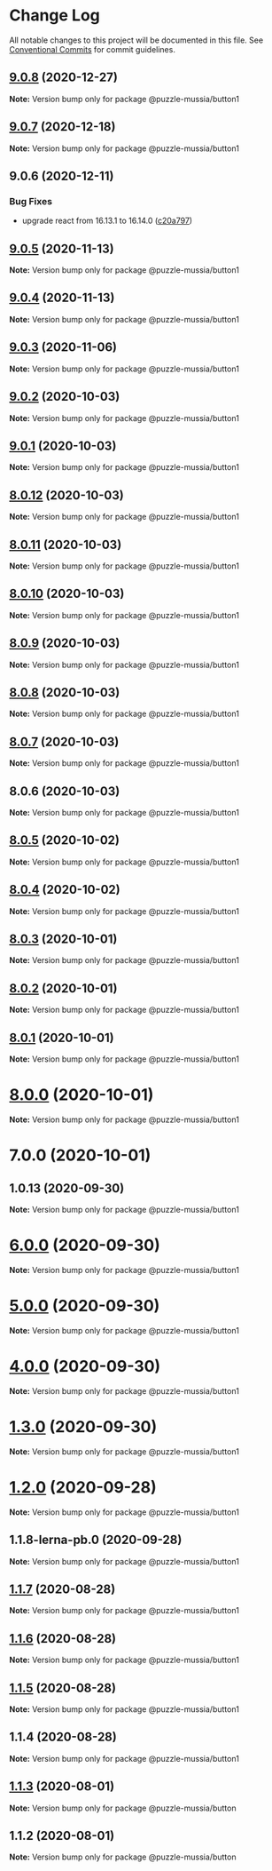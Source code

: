 # Change Log

All notable changes to this project will be documented in this file.
See [Conventional Commits](https://conventionalcommits.org) for commit guidelines.

## [9.0.8](https://bitbucket.org/krupnikyuri/puzzle-pzl/compare/@puzzle-mussia/button1@9.0.7...@puzzle-mussia/button1@9.0.8) (2020-12-27)

**Note:** Version bump only for package @puzzle-mussia/button1





## [9.0.7](https://bitbucket.org/krupnikyuri/puzzle-pzl/compare/@puzzle-mussia/button1@9.0.6...@puzzle-mussia/button1@9.0.7) (2020-12-18)

**Note:** Version bump only for package @puzzle-mussia/button1





## 9.0.6 (2020-12-11)


### Bug Fixes

* upgrade react from 16.13.1 to 16.14.0 ([c20a797](https://bitbucket.org/krupnikyuri/puzzle-pzl/commits/c20a797bf17a026cd687c37d30322120fbc72624))





## [9.0.5](https://bitbucket.org/krupnikyuri/puzzle-pzl/compare/@puzzle-mussia/button1@9.0.4...@puzzle-mussia/button1@9.0.5) (2020-11-13)

**Note:** Version bump only for package @puzzle-mussia/button1





## [9.0.4](https://bitbucket.org/krupnikyuri/puzzle-pzl/compare/@puzzle-mussia/button1@9.0.3...@puzzle-mussia/button1@9.0.4) (2020-11-13)

**Note:** Version bump only for package @puzzle-mussia/button1





## [9.0.3](https://bitbucket.org/krupnikyuri/puzzle-pzl/compare/@puzzle-mussia/button1@9.0.2...@puzzle-mussia/button1@9.0.3) (2020-11-06)

**Note:** Version bump only for package @puzzle-mussia/button1





## [9.0.2](https://bitbucket.org/krupnikyuri/puzzle-pzl/compare/@puzzle-mussia/button1@9.0.1...@puzzle-mussia/button1@9.0.2) (2020-10-03)

**Note:** Version bump only for package @puzzle-mussia/button1





## [9.0.1](https://bitbucket.org/krupnikyuri/puzzle-pzl/compare/@puzzle-mussia/button1@9.0.0...@puzzle-mussia/button1@9.0.1) (2020-10-03)

**Note:** Version bump only for package @puzzle-mussia/button1





## [8.0.12](https://bitbucket.org/krupnikyuri/puzzle-pzl/compare/@puzzle-mussia/button1@8.0.11...@puzzle-mussia/button1@8.0.12) (2020-10-03)

**Note:** Version bump only for package @puzzle-mussia/button1





## [8.0.11](https://bitbucket.org/krupnikyuri/puzzle-pzl/compare/@puzzle-mussia/button1@8.0.10...@puzzle-mussia/button1@8.0.11) (2020-10-03)

**Note:** Version bump only for package @puzzle-mussia/button1





## [8.0.10](https://bitbucket.org/krupnikyuri/puzzle-pzl/compare/@puzzle-mussia/button1@8.0.9...@puzzle-mussia/button1@8.0.10) (2020-10-03)

**Note:** Version bump only for package @puzzle-mussia/button1





## [8.0.9](https://bitbucket.org/krupnikyuri/puzzle-pzl/compare/@puzzle-mussia/button1@8.0.8...@puzzle-mussia/button1@8.0.9) (2020-10-03)

**Note:** Version bump only for package @puzzle-mussia/button1





## [8.0.8](https://bitbucket.org/krupnikyuri/puzzle-pzl/compare/@puzzle-mussia/button1@8.0.7...@puzzle-mussia/button1@8.0.8) (2020-10-03)

**Note:** Version bump only for package @puzzle-mussia/button1





## [8.0.7](https://bitbucket.org/krupnikyuri/puzzle-pzl/compare/@puzzle-mussia/button1@8.0.6...@puzzle-mussia/button1@8.0.7) (2020-10-03)

**Note:** Version bump only for package @puzzle-mussia/button1





## 8.0.6 (2020-10-03)

**Note:** Version bump only for package @puzzle-mussia/button1





## [8.0.5](https://bitbucket.org/krupnikyuri/puzzle-pzl/compare/@puzzle-mussia/button1@8.0.4...@puzzle-mussia/button1@8.0.5) (2020-10-02)

**Note:** Version bump only for package @puzzle-mussia/button1





## [8.0.4](https://bitbucket.org/krupnikyuri/puzzle-pzl/compare/@puzzle-mussia/button1@8.0.3...@puzzle-mussia/button1@8.0.4) (2020-10-02)

**Note:** Version bump only for package @puzzle-mussia/button1





## [8.0.3](https://bitbucket.org/krupnikyuri/puzzle-pzl/compare/@puzzle-mussia/button1@8.0.2...@puzzle-mussia/button1@8.0.3) (2020-10-01)

**Note:** Version bump only for package @puzzle-mussia/button1





## [8.0.2](https://bitbucket.org/krupnikyuri/puzzle-pzl/compare/@puzzle-mussia/button1@8.0.1...@puzzle-mussia/button1@8.0.2) (2020-10-01)

**Note:** Version bump only for package @puzzle-mussia/button1





## [8.0.1](https://bitbucket.org/krupnikyuri/puzzle-pzl/compare/@puzzle-mussia/button1@8.0.0...@puzzle-mussia/button1@8.0.1) (2020-10-01)

**Note:** Version bump only for package @puzzle-mussia/button1





# [8.0.0](https://bitbucket.org/krupnikyuri/puzzle-pzl/compare/@puzzle-mussia/button1@7.0.0...@puzzle-mussia/button1@8.0.0) (2020-10-01)

**Note:** Version bump only for package @puzzle-mussia/button1





# 7.0.0 (2020-10-01)



## 1.0.13 (2020-09-30)

**Note:** Version bump only for package @puzzle-mussia/button1





# [6.0.0](https://bitbucket.org/krupnikyuri/puzzle-pzl/compare/@puzzle-mussia/button1@5.0.0...@puzzle-mussia/button1@6.0.0) (2020-09-30)

**Note:** Version bump only for package @puzzle-mussia/button1





# [5.0.0](https://bitbucket.org/krupnikyuri/puzzle-pzl/compare/@puzzle-mussia/button1@4.0.0...@puzzle-mussia/button1@5.0.0) (2020-09-30)

**Note:** Version bump only for package @puzzle-mussia/button1





# [4.0.0](https://bitbucket.org/krupnikyuri/puzzle-pzl/compare/@puzzle-mussia/button1@1.3.0...@puzzle-mussia/button1@4.0.0) (2020-09-30)

**Note:** Version bump only for package @puzzle-mussia/button1





# [1.3.0](https://bitbucket.org/krupnikyuri/puzzle-pzl/compare/@puzzle-mussia/button1@1.2.0...@puzzle-mussia/button1@1.3.0) (2020-09-30)

**Note:** Version bump only for package @puzzle-mussia/button1





# [1.2.0](https://bitbucket.org/krupnikyuri/puzzle-pzl/compare/@puzzle-mussia/button1@1.1.8-lerna-pb.0...@puzzle-mussia/button1@1.2.0) (2020-09-28)

**Note:** Version bump only for package @puzzle-mussia/button1





## 1.1.8-lerna-pb.0 (2020-09-28)

**Note:** Version bump only for package @puzzle-mussia/button1





## [1.1.7](https://bitbucket.org/krupnikyuri/puzzle-pzl/compare/@puzzle-mussia/button1@1.1.6...@puzzle-mussia/button1@1.1.7) (2020-08-28)

**Note:** Version bump only for package @puzzle-mussia/button1





## [1.1.6](https://bitbucket.org/krupnikyuri/puzzle-pzl/compare/@puzzle-mussia/button1@1.1.5...@puzzle-mussia/button1@1.1.6) (2020-08-28)

**Note:** Version bump only for package @puzzle-mussia/button1





## [1.1.5](https://bitbucket.org/krupnikyuri/puzzle-pzl/compare/@puzzle-mussia/button1@1.1.4...@puzzle-mussia/button1@1.1.5) (2020-08-28)

**Note:** Version bump only for package @puzzle-mussia/button1





## 1.1.4 (2020-08-28)

**Note:** Version bump only for package @puzzle-mussia/button1





## [1.1.3](https://bitbucket.org/krupnikyuri/puzzle-pzl/compare/@puzzle-mussia/button@1.1.2...@puzzle-mussia/button@1.1.3) (2020-08-01)

**Note:** Version bump only for package @puzzle-mussia/button





## 1.1.2 (2020-08-01)

**Note:** Version bump only for package @puzzle-mussia/button
